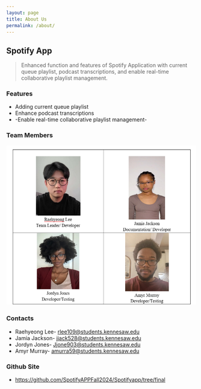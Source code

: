 ```yaml
---
layout: page
title: About Us
permalink: /about/
---
```


## Spotify App
> Enhanced function and features of Spotify Application with current queue playlist, podcast transcriptions, and enable real-time collaborative playlist management.

### Features
- Adding current queue playlist
- Enhance podcast transcriptions
- -Enable real-time collaborative playlist management-

### Team Members
![alt text](/public/img/1.png)
### Contacts
- Raehyeong Lee- rlee109@students.kennesaw.edu
- Jamia Jackson- jjack528@students.kennesaw.edu
- Jordyn Jones- Jjone903@students.kennesaw.edu
- Amyr Murray- amurra59@students.kennesaw.edu

### Github Site
- https://github.com/SpotifyAPPFall2024/Spotifyapp/tree/final
